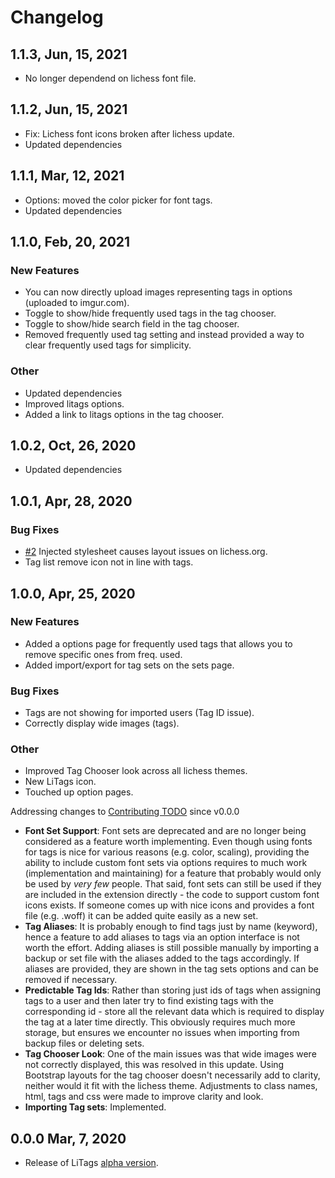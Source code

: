 # Changelog

## 1.1.3, Jun, 15, 2021

- No longer dependend on lichess font file.

## 1.1.2, Jun, 15, 2021

- Fix: Lichess font icons broken after lichess update.
- Updated dependencies

## 1.1.1, Mar, 12, 2021

- Options: moved the color picker for font tags.
- Updated dependencies

## 1.1.0, Feb, 20, 2021

### New Features

- You can now directly upload images representing tags in options (uploaded to imgur.com).
- Toggle to show/hide frequently used tags in the tag chooser.
- Toggle to show/hide search field in the tag chooser.
- Removed frequently used tag setting and instead provided a way to clear frequently used tags for simplicity.

### Other

- Updated dependencies
- Improved litags options.
- Added a link to litags options in the tag chooser.

## 1.0.2, Oct, 26, 2020

- Updated dependencies

## 1.0.1, Apr, 28, 2020

### Bug Fixes

- [#2](https://github.com/mpunkenhofer/litags/issues/2) Injected stylesheet causes layout issues on lichess.org.
- Tag list remove icon not in line with tags.

## 1.0.0, Apr, 25, 2020

### New Features

- Added a options page for frequently used tags that allows you to remove specific ones from freq. used.
- Added import/export for tag sets on the sets page.

### Bug Fixes

- Tags are not showing for imported users (Tag ID issue).
- Correctly display wide images (tags).

### Other

- Improved Tag Chooser look across all lichess themes.
- New LiTags icon.
- Touched up option pages.

Addressing changes to [Contributing TODO](https://github.com/mpunkenhofer/litags/blob/75f058196aa10359fd48ee45ad65b871b0721bbc/CONTRIBUTING.md#TODO) since v0.0.0

- **Font Set Support**: Font sets are deprecated and are no longer being considered as a feature worth implementing. Even though using fonts for tags is nice for various reasons (e.g. color, scaling), providing the ability to include custom font sets via options requires to much work (implementation and maintaining) for a feature that probably would only be used by *very few* people. That said, font sets can still be used if they are included in the extension directly - the code to support custom font icons exists. If someone comes up with nice icons and provides a font file (e.g. .woff) it can be added quite easily as a new set.
- **Tag Aliases**: It is probably enough to find tags just by name (keyword), hence a feature to add aliases to tags via an option interface is not worth the effort. Adding aliases is still possible manually by importing a backup or set file with the aliases added to the tags accordingly. If aliases are provided, they are shown in the tag sets options and can be removed if necessary.
- **Predictable Tag Ids**: Rather than storing just ids of tags when assigning tags to a user and then later try to find existing tags with the corresponding id - store all the relevant data which is required to display the tag at a later time directly. This obviously requires much more storage, but ensures we encounter no issues when importing from backup files or deleting sets.
- **Tag Chooser Look**: One of the main issues was that wide images were not correctly displayed, this was resolved in this update. Using Bootstrap
layouts for the tag chooser doesn't necessarily add to clarity, neither would it fit with the lichess theme. Adjustments to class names, html, tags and css were made to improve clarity and look.
- **Importing Tag sets**: Implemented.

## 0.0.0 Mar, 7, 2020

- Release of LiTags [alpha version](https://github.com/mpunkenhofer/litags/releases/tag/v0.0.0).

